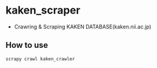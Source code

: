 # kaken_scraper

  * Crawring & Scraping KAKEN DATABASE(kaken.nii.ac.jp)
  
  
## How to use

  ```
  scrapy crawl kaken_crawler
  ```
